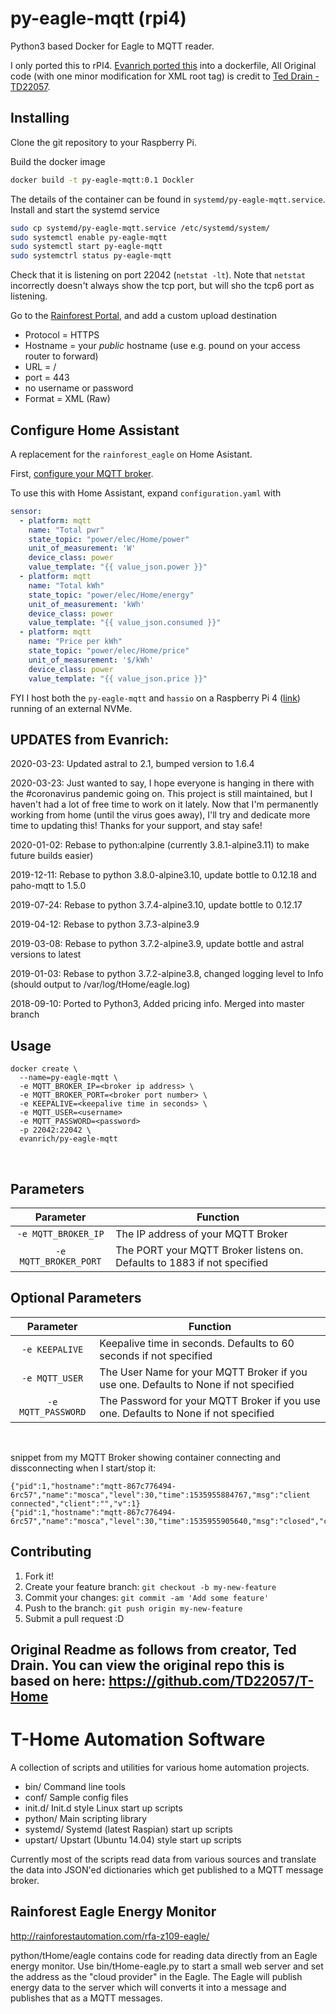# py-eagle-mqtt (rpi4)

Python3 based Docker for Eagle to MQTT reader.

I only ported this to rPI4. [Evanrich ported this](https://github.com/evanrich/py-eagle-mqtt) into a dockerfile, All Original code (with one minor modification for XML root tag) is credit to [Ted Drain - TD22057](https://github.com/TD22057/T-Home).

## Installing

Clone the git repository to your Raspberry Pi.

Build the docker image
```bash
docker build -t py-eagle-mqtt:0.1 Dockler
```

The details of the container can be found in `systemd/py-eagle-mqtt.service`.  Install and start the systemd service
```bash
sudo cp systemd/py-eagle-mqtt.service /etc/systemd/system/
sudo systemctl enable py-eagle-mqtt
sudo systemctl start py-eagle-mqtt
sudo systemctrl status py-eagle-mqtt
```

Check that it is listening on port 22042 (`netstat -lt`).  Note that `netstat` incorrectly doesn't always show the tcp port, but will sho the tcp6 port as listening.

Go to the [Rainforest Portal](https://portal.rainforestcloud.com/user/settings), and add a custom upload destination
  - Protocol = HTTPS
  - Hostname = your *public* hostname (use e.g. pound on your access router to forward)
  - URL = /
  - port = 443
  - no username or password
  - Format = XML (Raw)

## Configure Home Assistant

A replacement for the `rainforest_eagle` on Home Asistant.

First, [configure your MQTT broker](https://www.home-assistant.io/docs/mqtt/broker/). 

To use this with Home Assistant, expand `configuration.yaml` with
```yaml
sensor:
  - platform: mqtt
    name: "Total pwr"
    state_topic: "power/elec/Home/power"
    unit_of_measurement: 'W'
    device_class: power
    value_template: "{{ value_json.power }}"
  - platform: mqtt
    name: "Total kWh"
    state_topic: "power/elec/Home/energy"
    unit_of_measurement: 'kWh'
    device_class: power
    value_template: "{{ value_json.consumed }}"
  - platform: mqtt
    name: "Price per kWh"
    state_topic: "power/elec/Home/price"
    unit_of_measurement: '$/kWh'
    device_class: power
    value_template: "{{ value_json.price }}"
```

FYI I host both the `py-eagle-mqtt` and `hassio` on a Raspberry Pi 4 ([link](https://community.home-assistant.io/t/rpi-4-installation/123514/87)) running of an external NVMe.

## UPDATES from Evanrich:

2020-03-23: Updated astral to 2.1, bumped version to 1.6.4

2020-03-23: Just wanted to say, I hope everyone is hanging in there with the #coronavirus pandemic going on.  This project is still maintained, but I haven't had a lot of free time to work on it lately.  Now that I'm permanently working from home (until the virus goes away), I'll try and dedicate more time to updating this!  Thanks for your support, and stay safe!

2020-01-02: Rebase to python:alpine (currently 3.8.1-alpine3.11) to make future builds easier)

2019-12-11: Rebase to python 3.8.0-alpine3.10, update bottle to 0.12.18 and paho-mqtt to 1.5.0

2019-07-24: Rebase to python 3.7.4-alpine3.10, update bottle to 0.12.17

2019-04-12: Rebase to python 3.7.3-alpine3.9

2019-03-08: Rebase to python 3.7.2-alpine3.9, update bottle and astral versions to latest

2019-01-03: Rebase to python 3.7.2-alpine3.8, changed logging level to Info (should output to /var/log/tHome/eagle.log)

2018-09-10: Ported to Python3, Added pricing info.  Merged into master branch


## Usage

```
docker create \ 
  --name=py-eagle-mqtt \
  -e MQTT_BROKER_IP=<broker ip address> \
  -e MQTT_BROKER_PORT=<broker port number> \
  -e KEEPALIVE=<keepalive time in seconds> \
  -e MQTT_USER=<username>
  -e MQTT_PASSWORD=<password>
  -p 22042:22042 \
  evanrich/py-eagle-mqtt
```
&nbsp;

## Parameters

| Parameter | Function |
| :---: | --- |
| `-e MQTT_BROKER_IP` | The IP address of your MQTT Broker |
| `-e MQTT_BROKER_PORT` | The PORT your MQTT Broker listens on. Defaults to 1883 if not specified |

## Optional Parameters 
| Parameter | Function |
| :---: | --- |
| `-e KEEPALIVE` | Keepalive time in seconds. Defaults to 60 seconds if not specified |
| `-e MQTT_USER` | The User Name for your MQTT Broker if you use one. Defaults to None if not specified |
| `-e MQTT_PASSWORD` | The Password for your MQTT Broker if you use one. Defaults to None if not specified |

&nbsp;


snippet from my MQTT Broker showing container connecting and dissconnecting when I start/stop it:
```
{"pid":1,"hostname":"mqtt-867c776494-6rc57","name":"mosca","level":30,"time":1535955884767,"msg":"client connected","client":"","v":1}
{"pid":1,"hostname":"mqtt-867c776494-6rc57","name":"mosca","level":30,"time":1535955905640,"msg":"closed","client":"","v":1}
```

## Contributing

1. Fork it!
2. Create your feature branch: `git checkout -b my-new-feature`
3. Commit your changes: `git commit -am 'Add some feature'`
4. Push to the branch: `git push origin my-new-feature`
5. Submit a pull request :D



Original Readme as follows from creator, Ted Drain.  You can view the original repo this is based on here: https://github.com/TD22057/T-Home
---

T-Home Automation Software
==========================

A collection of scripts and utilities for various home automation projects.

- bin/  Command line tools
- conf/ Sample config files
- init.d/   Init.d style Linux start up scripts
- python/  Main scripting library
- systemd/  Systemd (latest Raspian) start up scripts
- upstart/  Upstart (Ubuntu 14.04) style start up scripts

Currently most of the scripts read data from various sources and
translate the data into JSON'ed dictionaries which get published to a
MQTT message broker.  


Rainforest Eagle Energy Monitor
-------------------------------

http://rainforestautomation.com/rfa-z109-eagle/

python/tHome/eagle contains code for reading data directly from an
Eagle energy monitor.  Use bin/tHome-eagle.py to start a small web
server and set the address as the "cloud provider" in the Eagle.  The
Eagle will publish energy data to the server which will converts it
into a message and publishes that as a MQTT messages.

